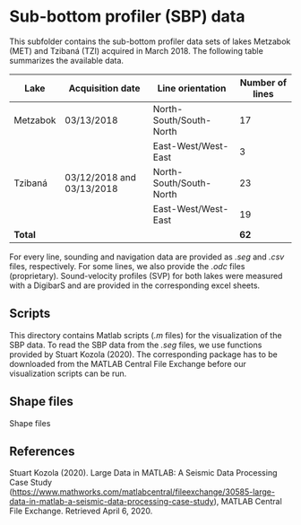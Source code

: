 # Sub-bottom profiler (SBP) data

This subfolder contains the sub-bottom profiler data sets of lakes Metzabok (MET) and Tzibaná (TZI) acquired in March 2018. The following table summarizes the available data.

| Lake | Acquisition date | Line orientation | Number of lines |
| --- | --- | --- | --- |
| Metzabok | 03/13/2018 | North-South/South-North | 17 |
|   |  | East-West/West-East | 3 |
| Tzibaná | 03/12/2018 and 03/13/2018 |North-South/South-North | 23 |
|   |  | East-West/West-East | 19 |
| **Total** | | | **62** |

For every line, sounding and navigation data are provided as *.seg* and *.csv* files, respectively. For some lines, we also provide the *.odc* files (proprietary). Sound-velocity profiles (SVP) for both lakes were measured with a DigibarS and are provided in the corresponding excel sheets.

## Scripts
This directory contains Matlab scripts (*.m* files) for the visualization of the SBP data. To read the SBP data from the *.seg* files, we use functions provided by Stuart Kozola (2020). The corresponding package has to be downloaded from the MATLAB Central File Exchange before our visualization scripts can be run.

## Shape files
Shape files 

## References
Stuart Kozola (2020). Large Data in MATLAB: A Seismic Data Processing Case Study (https://www.mathworks.com/matlabcentral/fileexchange/30585-large-data-in-matlab-a-seismic-data-processing-case-study), MATLAB Central File Exchange. Retrieved April 6, 2020. 
